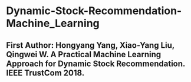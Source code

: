 # Dynamic-Stock-Recommendation-Machine_Learning

## First Author: Hongyang Yang, Xiao-Yang Liu, Qingwei W. A Practical Machine Learning Approach for Dynamic Stock Recommendation. IEEE TrustCom 2018. 
